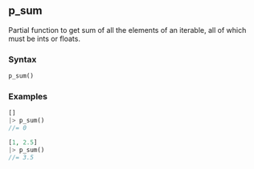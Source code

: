 [//]: # (This file is autogenerated)

## p_sum

Partial function to get sum of all the elements of an iterable, all of which must be ints or floats.

### Syntax
```php
p_sum()
```

### Examples
```php
[]
|> p_sum()
//= 0
```
```php
[1, 2.5]
|> p_sum()
//= 3.5
```
